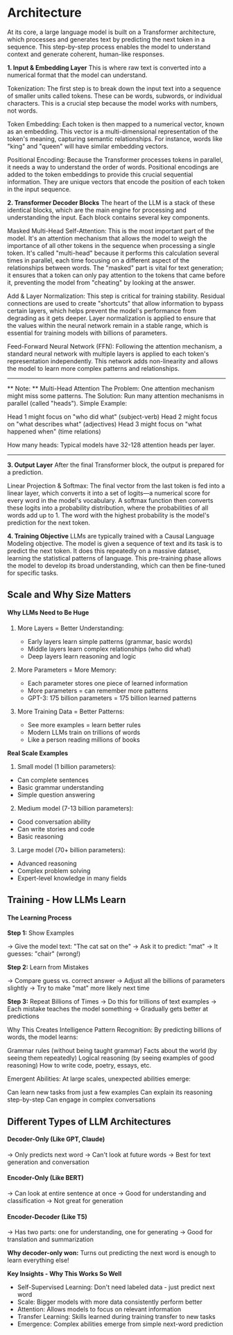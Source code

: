 # Architecture
At its core, a large language model is built on a Transformer architecture, which processes and generates text by predicting the next token in a sequence. This step-by-step process enables the model to understand context and generate coherent, human-like responses.

**1. Input & Embedding Layer**
This is where raw text is converted into a numerical format that the model can understand.

Tokenization: The first step is to break down the input text into a sequence of smaller units called tokens. These can be words, subwords, or individual characters. This is a crucial step because the model works with numbers, not words.

Token Embedding: Each token is then mapped to a numerical vector, known as an embedding. This vector is a multi-dimensional representation of the token's meaning, capturing semantic relationships. For instance, words like "king" and "queen" will have similar embedding vectors.

Positional Encoding: Because the Transformer processes tokens in parallel, it needs a way to understand the order of words. Positional encodings are added to the token embeddings to provide this crucial sequential information. They are unique vectors that encode the position of each token in the input sequence.

**2. Transformer Decoder Blocks**
The heart of the LLM is a stack of these identical blocks, which are the main engine for processing and understanding the input. Each block contains several key components.

Masked Multi-Head Self-Attention: This is the most important part of the model. It's an attention mechanism that allows the model to weigh the importance of all other tokens in the sequence when processing a single token.  It's called "multi-head" because it performs this calculation several times in parallel, each time focusing on a different aspect of the relationships between words. The "masked" part is vital for text generation; it ensures that a token can only pay attention to the tokens that came before it, preventing the model from "cheating" by looking at the answer.

Add & Layer Normalization: This step is critical for training stability. Residual connections are used to create "shortcuts" that allow information to bypass certain layers, which helps prevent the model's performance from degrading as it gets deeper. Layer normalization is applied to ensure that the values within the neural network remain in a stable range, which is essential for training models with billions of parameters.

Feed-Forward Neural Network (FFN): Following the attention mechanism, a standard neural network with multiple layers is applied to each token's representation independently. This network adds non-linearity and allows the model to learn more complex patterns and relationships.


---
** Note: **
Multi-Head Attention
The Problem: One attention mechanism might miss some patterns.
The Solution: Run many attention mechanisms in parallel (called "heads").
Simple Example:

Head 1 might focus on "who did what" (subject-verb)
Head 2 might focus on "what describes what" (adjectives)
Head 3 might focus on "what happened when" (time relations)

How many heads: Typical models have 32-128 attention heads per layer.

---

**3. Output Layer**
After the final Transformer block, the output is prepared for a prediction.

Linear Projection & Softmax: The final vector from the last token is fed into a linear layer, which converts it into a set of logits—a numerical score for every word in the model's vocabulary. A softmax function then converts these logits into a probability distribution, where the probabilities of all words add up to 1. The word with the highest probability is the model's prediction for the next token.

**4. Training Objective**
LLMs are typically trained with a Causal Language Modeling objective. The model is given a sequence of text and its task is to predict the next token. It does this repeatedly on a massive dataset, learning the statistical patterns of language. This pre-training phase allows the model to develop its broad understanding, which can then be fine-tuned for specific tasks.

## **Scale and Why Size Matters**
#### Why LLMs Need to Be Huge

  1. More Layers = Better Understanding:
     - Early layers learn simple patterns (grammar, basic words)
     - Middle layers learn complex relationships (who did what)
     - Deep layers learn reasoning and logic

  2. More Parameters = More Memory:
     - Each parameter stores one piece of learned information
     - More parameters = can remember more patterns
     - GPT-3: 175 billion parameters = 175 billion learned patterns

  3. More Training Data = Better Patterns:
     - See more examples = learn better rules
     - Modern LLMs train on trillions of words
     - Like a person reading millions of books

**Real Scale Examples**
1. Small model (1 billion parameters):
- Can complete sentences
- Basic grammar understanding
- Simple question answering

2. Medium model (7-13 billion parameters):
- Good conversation ability
- Can write stories and code
- Basic reasoning

3. Large model (70+ billion parameters):
- Advanced reasoning
- Complex problem solving
- Expert-level knowledge in many fields


## Training - How LLMs Learn
#### The Learning Process
**Step 1:** Show Examples

→ Give the model text: "The cat sat on the"
→ Ask it to predict: "mat"
→ It guesses: "chair" (wrong!)

**Step 2:** Learn from Mistakes

→ Compare guess vs. correct answer
→ Adjust all the billions of parameters slightly
→ Try to make "mat" more likely next time

**Step 3:** Repeat Billions of Times
→ Do this for trillions of text examples
→ Each mistake teaches the model something
→ Gradually gets better at predictions

Why This Creates Intelligence
Pattern Recognition: By predicting billions of words, the model learns:

Grammar rules (without being taught grammar)
Facts about the world (by seeing them repeatedly)
Logical reasoning (by seeing examples of good reasoning)
How to write code, poetry, essays, etc.

Emergent Abilities: At large scales, unexpected abilities emerge:

Can learn new tasks from just a few examples
Can explain its reasoning step-by-step
Can engage in complex conversations


## Different Types of LLM Architectures
#### Decoder-Only (Like GPT, Claude)

→ Only predicts next word
→ Can't look at future words
→ Best for text generation and conversation

#### Encoder-Only (Like BERT)

→ Can look at entire sentence at once
→ Good for understanding and classification
→ Not great for generation

#### Encoder-Decoder (Like T5)

→ Has two parts: one for understanding, one for generating
→ Good for translation and summarization

**Why decoder-only won:** Turns out predicting the next word is enough to learn everything else!

**Key Insights - Why This Works So Well**

- Self-Supervised Learning: Don't need labeled data - just predict next word
- Scale: Bigger models with more data consistently perform better
- Attention: Allows models to focus on relevant information
- Transfer Learning: Skills learned during training transfer to new tasks
- Emergence: Complex abilities emerge from simple next-word prediction
